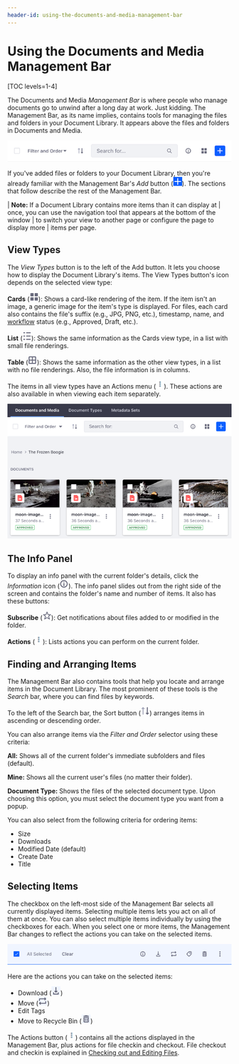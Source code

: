 ```yaml
---
header-id: using-the-documents-and-media-management-bar
---
```


# Using the Documents and Media Management Bar

[TOC levels=1-4]

The Documents and Media *Management Bar* is where people who manage documents 
go to unwind after a long day at work. Just kidding. The Management Bar, as its 
name implies, contains tools for managing the files and folders in your 
Document Library. It appears above the files and folders in Documents and Media. 

![Figure 1: The Management Bar is a great place to hang out if you're managing documents.](../../../../images/dm-management-bar.png)

If you've added files or folders to your Document Library, then you're already 
familiar with the Management Bar's *Add* button 
(![Add](../../../../images/icon-add.png)). The sections that follow describe the 
rest of the Management Bar. 

| **Note:** If a Document Library contains more items than it can display at 
| once, you can use the navigation tool that appears at the bottom of the window 
| to switch your view to another page or configure the page to display more 
| items per page. 

## View Types

The *View Types* button is to the left of the Add button. It lets you choose how 
to display the Document Library's items. The View Types button's icon depends on 
the selected view type: 

**Cards** (![Cards](../../../../images/icon-view-type-cards.png)): Shows a 
card-like rendering of the item. If the item isn't an image, a generic image for 
the item's type is displayed. For files, each card also contains the file's 
suffix (e.g., JPG, PNG, etc.), timestamp, name, and 
[workflow](/discover/portal/-/knowledge_base/7-2/workflow) 
status (e.g., Approved, Draft, etc.). 

**List** (![List](../../../../images/icon-view-type-list.png)): Shows the same 
information as the Cards view type, in a list with small file renderings. 

**Table** (![Table](../../../../images/icon-view-type-table.png)): Shows the 
same information as the other view types, in a list with no file renderings. 
Also, the file information is in columns. 

The items in all view types have an Actions menu 
(![Actions](../../../../images/icon-actions.png)). These actions are also
available in when viewing each item separately. 

![Figure 2: The Cards View type shows items in large card-like renderings.](../../../../images/dm-images-in-admin.png)

## The Info Panel

To display an info panel with the current folder's details, click the 
*Information* icon
(![**i**](../../../../images/icon-information-dm.png)). The info panel slides 
out from the right side of the screen and contains the folder's name and number 
of items. It also has these buttons: 

**Subscribe** (![Subscribe](../../../../images/icon-star.png)): Get 
notifications about files added to or modified in the folder. 

**Actions** (![Actions](../../../../images/icon-actions.png)): Lists actions you 
can perform on the current folder. 

## Finding and Arranging Items

The Management Bar also contains tools that help you locate and arrange items in 
the Document Library. The most prominent of these tools is the *Search* bar, 
where you can find files by keywords. 

To the left of the Search bar, the Sort button 
(![Sort](../../../../images/icon-sort.png)) arranges items in ascending 
or descending order. 

You can also arrange items via the *Filter and Order* selector using these
criteria: 

**All:** Shows all of the current folder's immediate subfolders and files 
(default).

**Mine:** Shows all the current user's files (no matter their folder).

**Document Type:** Shows the files of the selected document type. Upon choosing 
this option, you must select the document type you want from a popup. 

You can also select from the following criteria for ordering items: 

-   Size
-   Downloads
-   Modified Date (default)
-   Create Date
-   Title

## Selecting Items

The checkbox on the left-most side of the Management Bar selects all currently 
displayed items. Selecting multiple items lets you act on all of them at once. 
You can also select multiple items individually by using the checkboxes for 
each. When you select one or more items, the Management Bar changes to reflect 
the actions you can take on the selected items. 

![Figure 3: With items selected, the Management Bar changes.](../../../../images/dm-management-bar-actions.png)

Here are the actions you can take on the selected items:

-   Download (![Download](../../../../images/icon-download.png))
-   Move (![Move](../../../../images/icon-move.png))
-   Edit Tags
-   Move to Recycle Bin (![Delete](../../../../images/icon-trash.png))

The Actions button 
(![Actions](../../../../images/icon-actions.png)) 
contains all the actions displayed in the Management Bar, plus actions for file 
checkin and checkout. File checkout and checkin is explained in 
[Checking out and Editing Files](/discover/portal/-/knowledge_base/7-2/checking-out-and-editing-files). 
